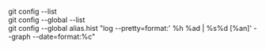 ﻿git config --list  
git config --global --list  
git config --global alias.hist "log --pretty=format:' %h %ad | %s%d [%an]' --graph --date=format:%c"
